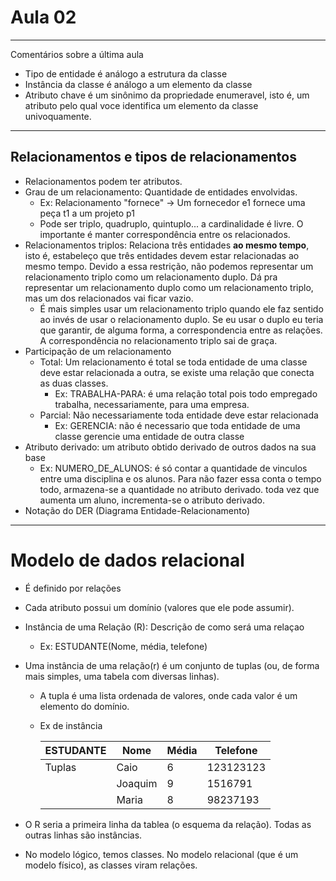 # Aula 02

***

Comentários sobre a última aula

* Tipo de entidade é análogo a estrutura da classe
* Instância da classe é análogo a um elemento da classe
* Atributo chave é um sinônimo da propriedade enumeravel, isto é, um atributo pelo qual voce identifica um elemento da classe univoquamente.

***

## Relacionamentos e tipos de relacionamentos

* Relacionamentos podem ter atributos.
* Grau de um relacionamento: Quantidade de entidades envolvidas.
  * Ex: Relacionamento "fornece" -> Um fornecedor e1 fornece uma peça t1 a um projeto p1 
  * Pode ser triplo, quadruplo, quintuplo... a cardinalidade é livre. O importante é manter correspondência entre os relacionados. 
* Relacionamentos triplos: Relaciona três entidades **ao mesmo tempo**, isto é, estabeleço que três entidades devem estar relacionadas ao mesmo tempo. Devido a essa restrição, não podemos representar um relacionamento triplo como um relacionamento duplo. Dá pra representar um relacionamento duplo como um relacionamento triplo, mas um dos relacionados vai ficar vazio.
  * É mais simples usar um relacionamento triplo quando ele faz sentido ao invés de usar o relacionamento duplo. Se eu usar o duplo eu teria que garantir, de alguma forma, a correspondencia entre as relações. A correspondência no relacionamento triplo sai de graça.
* Participação de um relacionamento
  * Total: Um relacionamento é total se toda entidade de uma classe deve estar relacionada a outra, se existe uma relação que conecta as duas classes.
    * Ex: TRABALHA-PARA: é uma relação total pois todo empregado trabalha, necessariamente, para uma empresa.
  * Parcial: Não necessariamente toda entidade deve estar relacionada
    * Ex: GERENCIA: não é necessario que toda entidade de uma classe gerencie uma entidade de outra classe
* Atributo derivado: um atributo obtido derivado de outros dados na sua base
  * Ex: NUMERO_DE_ALUNOS: é só contar a quantidade de vinculos entre uma disciplina e os alunos. Para não fazer essa conta o tempo todo, armazena-se a quantidade no atributo derivado. toda vez que aumenta um aluno, incrementa-se o atributo derivado.
* Notação do DER (Diagrama Entidade-Relacionamento)

***

# Modelo de dados relacional

* É definido por relações 

* Cada atributo possui um domínio (valores que ele pode assumir).

* Instância de uma Relação (R): Descrição de como será uma relaçao

  * Ex: ESTUDANTE(Nome, média, telefone)

* Uma instância de uma relação(r) é um conjunto de tuplas (ou, de forma mais simples, uma tabela com diversas linhas).

  * A tupla é uma lista ordenada de valores, onde cada valor é um elemento do domínio.

  * Ex de instância

    

    | ESTUDANTE | Nome    | Média | Telefone  |
    | --------- | ------- | ----- | --------- |
    | Tuplas    | Caio    | 6     | 123123123 |
    |           | Joaquim | 9     | 1516791   |
    |           | Maria   | 8     | 98237193  |

    

* O R seria a primeira linha da tablea (o esquema da relação). Todas as outras linhas são instâncias.
* No modelo lógico, temos classes. No modelo relacional (que é um modelo físico), as classes viram relações.


